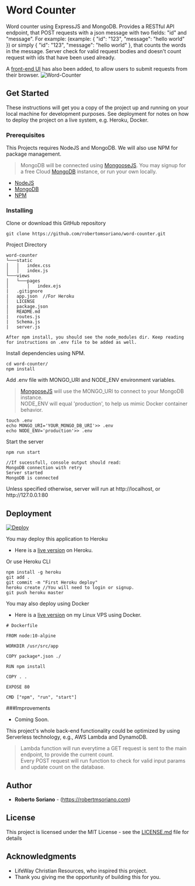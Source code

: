 # Word Counter

Word counter using ExpressJS and MongoDB. Provides a RESTful API endpoint, that POST requests with a json message with two fields: "id" and "message". For example: (example: { "id": "123", "message": "hello world" }) or simply { "id": "123", "message": "hello world" }, that counts the words in the message. Server check for valid request bodies and doesn't count request with ids that have been used already.
<br/>

A [front-end UI](https://counter.robertmsoriano.com) has also been added, to allow users to submit requests from their browser. 
![Word-Counter](https://ibb.co/dKYtNqt)
## Get Started

These instructions will get you a copy of the project up and running on your local machine for development purposes. See deployment for notes on how to deploy the project on a live system, e.g. Heroku, Docker.

### Prerequisites

This Projects requires NodeJS and MongoDB. We will also use NPM for package management. 
> MongoDB will be connected using [MongooseJS](https://mongoosejs.com/).
> You may signup for a free Cloud [MongoDB](https://www.mongodb.com/cloud) instance, or run your own locally.

* [NodeJS](https://nodejs.org/)
* [MongoDB](https://www.mongodb.com/)
* [NPM](https://www.npmjs.com/)


### Installing

Clone or download this GitHub repository

```
git clone https://github.com/robertomsoriano/word-counter.git
```
Project Directory
```
word-counter
└───static
│   │   index.css
│   │   index.js
└───views
│   └───pages
│       │   index.ejs
|   .gitignore
|   app.json  //For Heroku
│   LICENSE
|   package.json
│   README.md
|   routes.js
|   Schema.js
|   server.js

After npm install, you should see the node_modules dir. Keep reading for instructions on .env file to be added as well. 
```

Install dependencies using NPM.

```
cd word-counter/
npm install 
```
Add .env file with MONGO_URI and NODE_ENV environment variables. 
> [MongooseJS](https://mongoosejs.com/) will use the MONGO_URI to connect to your MongoDB instance. <br/>
> NODE_ENV will equal 'production', to help us mimic Docker container behavior. 

```
touch .env
echo MONGO_URI='YOUR_MONGO_DB_URI'>> .env
echo NODE_ENV='production'>> .env
```

Start the server

```
npm run start

//If sucessfull, console output should read:
MongoDB connection with retry
Server started
MongoDB is connected
```

Unless specified otherwise, server will run at http://<i></i>localhost, or http://<i></i>127.0.0.1:80

## Deployment
[![Deploy](https://www.herokucdn.com/deploy/button.svg)](https://heroku.com/deploy?template=https://github.com/robertomsoriano/word-counter)

You may deploy this application to Heroku
* Here is a [live version](https://word-counter-lw.herokuapp.com/) on Heroku.


Or use Heroku CLI
```
npm install -g heroku
git add . 
git commit -m "First Heroku deploy"
heroku create //You will need to login or signup.
git push heroku master
```
You may also deploy using Docker
* Here is a [live version](https://counter.robertmsoriano.com) on my Linux VPS using Docker.

```
# Dockerfile

FROM node:10-alpine

WORKDIR /usr/src/app

COPY package*.json ./

RUN npm install

COPY . .

EXPOSE 80

CMD ["npm", "run", "start"]
```

###Improvements
- Coming Soon. 

This project's whole back-end functionality could be optimized by using Serverless technology, e.g., AWS Lambda and DynamoDB. 
> Lambda function will run everytime a GET request is sent to the main endpoint, to provide the current count. <br/>
> Every POST request will run function to check for valid input params and update count on the database. 


## Author

* **Roberto Soriano** - (https://robertmsoriano.com)

## License

This project is licensed under the MIT License - see the [LICENSE.md](LICENSE.md) file for details

## Acknowledgments

* LifeWay Christian Resources, who inspired this project. 
* Thank you giving me the opportunity of building this for you. 